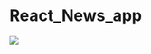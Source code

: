 # React_News_app
<img src="https://user-images.githubusercontent.com/35393434/59118133-06cc3e80-896d-11e9-8652-32d6c0d00a18.png"/>
